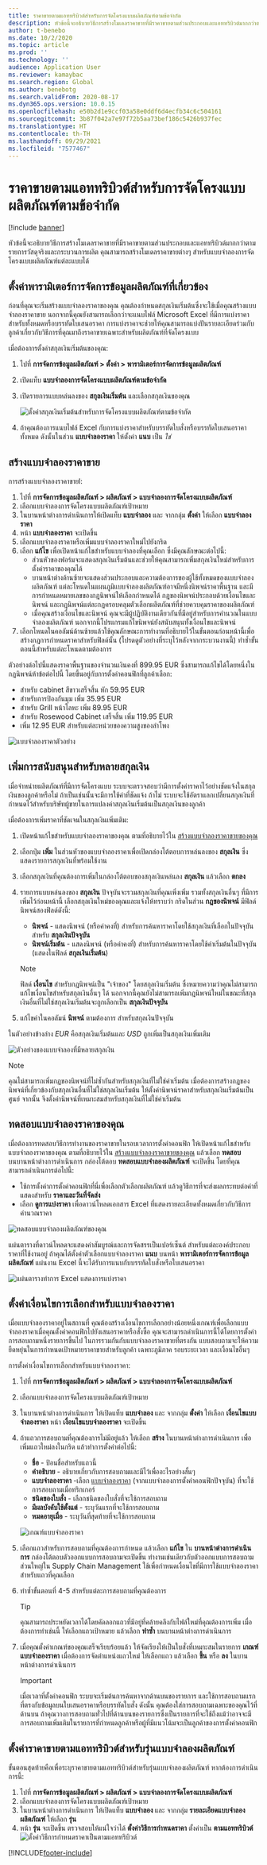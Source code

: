 ```yaml
---
title: ราคาขายตามแอททริบิวต์สำหรับการจัดโครงแบบผลิตภัณฑ์ตามข้อจำกัด
description: หัวข้อนี้จะอธิบายวิธีการสร้างโมเดลราคาขายที่มีราคาขายตามส่วนประกอบและแอททริบิวต์มากกว่าตามรายการวัสดุจริงและกระบวนการผลิต
author: t-benebo
ms.date: 10/2/2020
ms.topic: article
ms.prod: ''
ms.technology: ''
audience: Application User
ms.reviewer: kamaybac
ms.search.region: Global
ms.author: benebotg
ms.search.validFrom: 2020-08-17
ms.dyn365.ops.version: 10.0.15
ms.openlocfilehash: e50b2d1e9ccf03a58e0ddf6d4ecfb34c6c504161
ms.sourcegitcommit: 3b87f042a7e97f72b5aa73bef186c5426b937fec
ms.translationtype: HT
ms.contentlocale: th-TH
ms.lasthandoff: 09/29/2021
ms.locfileid: "7577467"
---
```

# <a name="attribute-based-sales-prices-for-constraint-based-product-configuration"></a>ราคาขายตามแอททริบิวต์สำหรับการจัดโครงแบบผลิตภัณฑ์ตามข้อจำกัด

[!include [banner](../includes/banner.md)]

หัวข้อนี้จะอธิบายวิธีการสร้างโมเดลราคาขายที่มีราคาขายตามส่วนประกอบและแอททริบิวต์มากกว่าตามรายการวัสดุจริงและกระบวนการผลิต คุณสามารถสร้างโมเดลราคาขายต่างๆ สำหรับแบบจำลองการจัดโครงแบบผลิตภัณฑ์แต่ละแบบได้

## <a name="set-relevant-product-information-management-parameters"></a>ตั้งค่าพารามิเตอร์การจัดการข้อมูลผลิตภัณฑ์ที่เกี่ยวข้อง

ก่อนที่คุณจะเริ่มสร้างแบบจำลองราคาของคุณ คุณต้องกำหนดสกุลเงินเริ่มต้นซึ่งจะใช้เมื่อคุณสร้างแบบจำลองราคาขาย นอกจากนี้คุณยังสามารถเลือกว่าจะแนบไฟล์ Microsoft Excel ที่มีการแบ่งราคาสำหรับทั้งหมดหรือบรรทัดใบเสนอราคา การแบ่งราคาจะช่วยให้คุณสามารถแบ่งปันรายละเอียดร่วมกับลูกค้าเกี่ยวกับวิธีการที่คุณมาถึงราคาขายเฉพาะสำหรับผลิตภัณฑ์ที่จัดโครงแบบ

เมื่อต้องการตั้งค่าสกุลเงินเริ่มต้นของคุณ:

1. ไปที่  **การจัดการข้อมูลผลิตภัณฑ์ \> ตั้งค่า \> พารามิเตอร์การจัดการข้อมูลผลิตภัณฑ์**
1. เปิดแท็บ **แบบจำลองการจัดโครงแบบผลิตภัณฑ์ตามข้อจำกัด**
1. เปิดรายการแบบหล่นลงของ **สกุลเงินเริ่มต้น** และเลือกสกุลเงินของคุณ

    ![ตั้งค่าสกุลเงินเริ่มต้นสำหรับการจัดโครงแบบผลิตภัณฑ์ตามข้อจำกัด](media/prod-config-currency.png "ตั้งค่าสกุลเงินเริ่มต้นสำหรับการจัดโครงแบบผลิตภัณฑ์ตามข้อจำกัด")

1. ถ้าคุณต้องการแนบไฟล์ Excel กับการแบ่งราคาสำหรับบรรทัดใบสั่งหรือบรรทัดใบเสนอราคาทั้งหมด ดังนั้นในส่วน **แบบจำลองราคา** ให้ตั้งค่า **แนบ** เป็น *ใช่*

## <a name="build-your-sales-price-models"></a><a name="build-price-model"></a>สร้างแบบจำลองราคาขาย

การสร้างแบบจำลองราคาขายl:

1. ไปที่  **การจัดการข้อมูลผลิตภัณฑ์ \> ผลิตภัณฑ์ \> แบบจำลองการจัดโครงแบบผลิตภัณฑ์**
1. เลือกแบบจำลองการจัดโครงแบบผลิตภัณฑ์เป้าหมาย
1. ในบานหน้าต่างการดำเนินการให้เปิดแท็บ **แบบจำลอง** และ จากกลุ่ม **ตั้งค่า** ให้เลือก **แบบจำลองราคา**
1. หน้า **แบบจำลองราคา** จะเปิดขึ้น
1. เลือกแบบจำลองราคาหรือเพิ่มแบบจำลองราคาใหม่ไปยังกริด
1. เลือก **แก้ไข** เพื่อเปิดหน้าแก้ไขสำหรับแบบจำลองที่คุณเลือก ซึ่งมีคุณลักษณะต่อไปนี้:
    - ส่วนหัวของฟอร์มจะแสดงสกุลเงินเริ่มต้นและช่วยให้คุณสามารถเพิ่มสกุลเงินใหม่สำหรับการตั้งค่าราคาของคุณได้
    - บานหน้าต่างด้านซ้ายจะแสดงส่วนประกอบและความต้องการของผู้ใช้ทั้งหมดของแบบจำลองผลิตภัณฑ์ แต่ละโหนดในแผนภูมิแบบจำลองผลิตภัณฑ์อาจมีหนึ่งนิพจน์ราคาพื้นฐาน และมีการกำหนดหมายเลขของกฎนิพจน์ให้เลือกกำหนดได้ กฎของนิพจน์ประกอบด้วยเงื่อนไขและนิพจน์ และกฎนิพจน์แต่ละกฎครอบคลุมตัวเลือกผลิตภัณฑ์ที่ช่วยควบคุมราคาของผลิตภัณฑ์
    - เมื่อคุณสร้างเงื่อนไขและนิพจน์ คุณจะมีผู้ปฏิบัติงานเดียวกันที่มีอยู่สำหรับการคำนวณในแบบจำลองผลิตภัณฑ์ นอกจากนี้โปรแกรมแก้ไขนิพจน์ยังสนับสนุนทั้งเงื่อนไขและนิพจน์
1. เลือกโหนดในคอลัมน์ด้านซ้ายแล้วใช้คุณลักษณะการทำงานที่อธิบายไว้ในขั้นตอนก่อนหน้านี้เพื่อสร้างกฎการกำหนดราคาสำหรับฟิลด์นั้น (โปรดดูตัวอย่างที่ระบุไว้หลังจากกระบวนงานนี้) ทำซ้ำขั้นตอนนี้สำหรับแต่ละโหนดตามต้องการ

ตัวอย่างต่อไปนี้แสดงราคาพื้นฐานของจำนวนเงินคงที่ 899.95 EUR ซึ่งสามารถแก้ไขได้โดยหนึ่งในกฎนิพจน์ห้าข้อต่อไปนี้ โดยขึ้นอยู่กับการตั้งค่าคอนฟิกที่ลูกค้าเลือก:

- สำหรับ cabinet สีขาวเสร็จสิ้น หัก 59.95 EUR
- สำหรับการป้องกันมุม เพิ่ม 35.95 EUR
- สำหรับ Grill หน้าโลหะ เพิ่ม 89.95 EUR
- สำหรับ Rosewood Cabinet เสร็จสิ้น เพิ่ม 119.95 EUR
- เพิ่ม 12.95 EUR สำหรับแต่ละหน่วยของความสูงของลำโพง

![แบบจำลองราคาตัวอย่าง](media/prod-config-rules-example.png "แบบจำลองราคาตัวอย่าง")

## <a name="add-support-for-multiple-currencies"></a>เพิ่มการสนับสนุนสำหรับหลายสกุลเงิน

เมื่อจำหน่ายผลิตภัณฑ์ที่มีการจัดโครงแบบ ระบบจะตรวจสอบว่ามีการตั้งค่าราคาไว้อย่างชัดแจ้งในสกุลเงินของลูกค้าหรือไม่ ถ้าเป็นเช่นนั้นจะมีการใช้ค่าที่ชัดแจ้ง ถ้าไม่ ระบบจะใช้อัตราแลกเปลี่ยนสกุลเงินที่กำหนดไว้สำหรับบริษัทผู้ขายในการแปลงค่าสกุลเงินเริ่มต้นเป็นสกุลเงินของลูกค้า

เมื่อต้องการเพิ่มราคาที่ชัดเจนในสกุลเงินเพิ่มเติม:

1. เปิดหน้าแก้ไขสำหรับแบบจำลองราคาของคุณ ตามที่อธิบายไว้ใน [สร้างแบบจำลองราคาขายของคุณ](#build-price-model)
1. เลือกปุ่ม **เพิ่ม** ในส่วนหัวของแบบจำลองราคาเพื่อเปิดกล่องโต้ตอบการหล่นลงของ **สกุลเงิน** ซึ่งแสดงรายการสกุลเงินที่พร้อมใช้งาน
1. เลือกสกุลเงินที่คุณต้องการเพิ่มในกล่องโต้ตอบของสกุลเงินหล่นลง **สกุลเงิน** แล้วเลือก **ตกลง**
1. รายการแบบหล่นลงของ **สกุลเงิน** ปัจจุบันจะรวมสกุลเงินที่คุณเพิ่งเพิ่ม รวมทั้งสกุลเงินอื่นๆ ที่มีการเพิ่มไว้ก่อนหน้านี้ เลือกสกุลเงินใหม่ของคุณและแจ้งให้ทราบว่า กริดในส่วน **กฎของนิพจน์** มีฟิลด์นิพจน์สองฟิลด์ดังนี้:
    - **นิพจน์** - แสดงนิพจน์ (หรือค่าคงที่) สำหรับการค้นหาราคาโดยใช้สกุลเงินที่เลือกในปัจจุบันสำหรับ **สกุลเงินปัจจุบัน**
    - **นิพจน์เริ่มต้น** - แสดงนิพจน์ (หรือค่าคงที่) สำหรับการค้นหาราคาโดยใช้ค่าเริ่มต้นในปัจจุบัน (แสดงในฟิลด์ **สกุลเงินเริ่มต้น**)

    > [!NOTE]
    > ฟิลด์ **เงื่อนไข** สำหรับกฎนิพจน์เป็น "เจ้าของ" โดยสกุลเงินเริ่มต้น ซึ่งหมายความว่าคุณไม่สามารถแก้ไขเงื่อนไขสำหรับสกุลเงินอื่นๆ ได้ นอกจากนี้คุณยังไม่สามารถเพิ่มกฎนิพจน์ใหม่ในขณะที่สกุลเงินอื่นที่ไม่ใช่สกุลเงินเริ่มต้นจะถูกเลือกเป็น **สกุลเงินปัจจุบัน**
1. แก้ไขค่าในคอลัมน์ **นิพจน์** ตามต้องการ สำหรับสกุลเงินปัจจุบัน

ในตัวอย่างข้างล่าง _EUR_ คือสกุลเงินเริ่มต้นและ _USD_ ถูกเพิ่มเป็นสกุลเงินเพิ่มเติม

![ตัวอย่างของแบบจำลองที่มีหลายสกุลเงิน](media/prod-config-rules-currency-example.png "ตัวอย่างของแบบจำลองที่มีหลายสกุลเงิน")

> [!NOTE]
> คุณไม่สามารถเพิ่มกฎของนิพจน์ที่ไม่ซ้ำกันสำหรับสกุลเงินที่ไม่ใช่ค่าเริ่มต้น เมื่อต้องการสร้างกฎของนิพจน์ที่เกี่ยวข้องกับสกุลเงินอื่นที่ไม่ใช่สกุลเงินเริ่มต้น ให้ตั้งค่านิพจน์ราคาสำหรับสกุลเงินเริ่มต้นเป็นศูนย์ จากนั้น จึงตั้งค่านิพจน์ที่เหมาะสมสำหรับสกุลเงินที่ไม่ใช่ค่าเริ่มต้น

## <a name="test-your-price-model"></a>ทดสอบแบบจำลองราคาของคุณ

เมื่อต้องการทดสอบวิธีการทำงานของราคาขายในรอบเวลาการตั้งค่าคอนฟิก ให้เปิดหน้าแก้ไขสำหรับแบบจำลองราคาของคุณ ตามที่อธิบายไว้ใน [สร้างแบบจำลองราคาขายของคุณ](#build-price-model) แล้วเลือก  **ทดสอบ** บนบานหน้าต่างการดำเนินการ กล่องโต้ตอบ **ทดสอบแบบจำลองผลิตภัณฑ์** จะเปิดขึ้น โดยที่คุณสามารถดำเนินการต่อไปนี้:

- ใช้การตั้งค่าการตั้งค่าคอนฟิกที่นี่เพื่อเลือกตัวเลือกผลิตภัณฑ์ แล้วดูวิธีการที่จะส่งผลกระทบต่อค่าที่แสดงสำหรับ **ราคาและวันที่จัดส่ง**
- เลือก **ดูการแบ่งราคา** เพื่อดาวน์โหลดเอกสาร Excel ที่แสดงรายละเอียดทั้งหมดเกี่ยวกับวิธีการคำนวณราคา

![ทดสอบแบบจำลองผลิตภัณฑ์ของคุณ](media/prod-config-test.png "ทดสอบรุ่นผลิตภัณฑ์ของคุณ")

แผ่นตารางที่ดาวน์โหลดจะแสดงค่าสัมบูรณ์และการจัดสรรเป็นเปอร์เซ็นต์ สำหรับแต่ละองค์ประกอบราคาที่ใช้งานอยู่ ถ้าคุณได้ตั้งค่าตัวเลือกแบบจำลองราคา **แนบ** บนหน้า **พารามิเตอร์การจัดการข้อมูลผลิตภัณฑ์** แผ่นงาน Excel นี้จะได้รับการแนบกับบรรทัดใบสั่งหรือใบเสนอราคา

![แผ่นตารางทำการ Excel แสดงการแบ่งราคา](media/prod-config-excel-example.png "แผ่นตารางทำการ Excel แสดงการแบ่งราคา")

## <a name="set-up-selection-criteria-for-price-models"></a>ตั้งค่าเงื่อนไขการเลือกสำหรับแบบจำลองราคา

เมื่อแบบจำลองราคาอยู่ในสถานที่ คุณต้องสร้างเงื่อนไขการเลือกอย่างน้อยหนึ่งเกณฑ์เพื่อเลือกแบบจำลองราคาเมื่อคุณตั้งค่าคอนฟิกไปยังเสนอราคาหรือสั่งซื้อ คุณจะสามารถดำเนินการนี้ได้โดยการตั้งค่าการสอบถามหนึ่งรายการขึ้นไป ในการรวมกันกับแบบจำลองราคาขายที่ตรงกัน แบบสอบถามจะให้ความยืดหยุ่นในการกำหนดเป้าหมายราคาขายสำหรับลูกค้า เฉพาะภูมิภาค รอบระยะเวลา และเงื่อนไขอื่นๆ

การตั้งค่าเงื่อนไขการเลือกสำหรับแบบจำลองราคา:

1. ไปที่  **การจัดการข้อมูลผลิตภัณฑ์ \> ผลิตภัณฑ์ \> แบบจำลองการจัดโครงแบบผลิตภัณฑ์**
1. เลือกแบบจำลองการจัดโครงแบบผลิตภัณฑ์เป้าหมาย
1. ในบานหน้าต่างการดำเนินการ ให้เปิดแท็บ **แบบจำลอง** และ จากกลุ่ม **ตั้งค่า** ให้เลือก **เงื่อนไขแบบจำลองราคา** หน้า **เงื่อนไขแบบจำลองราคา** จะเปิดขึ้น
1. ถ้าแถวการสอบถามที่คุณต้องการไม่มีอยู่แล้ว ให้เลือก **สร้าง** ในบานหน้าต่างการดำเนินการ เพื่อเพิ่มแถวใหม่ลงในกริด แล้วทำการตั้งค่าต่อไปนี้:
    - **ชื่อ** - ป้อนชื่อสำหรับแถวนี้
    - **คำอธิบาย** - อธิบายเกี่ยวกับการสอบถามและมีไว้เพื่ออะไรอย่างสั้นๆ
    - **แบบจำลองราคา** -เลือก [แบบจำลองราคา](#build-price-model) (จากแบบจำลองการตั้งค่าคอนฟิกปัจจุบัน) ที่จะใช้การสอบถามเมื่อทริกเกอร์
    - **ชนิดของใบสั่ง** - เลือกชนิดของใบสั่งที่จะใช้การสอบถาม
    - **มีผลบังคับใช้ตั้งแต่** - ระบุวันแรกที่จะใช้การสอบถาม
    - **หมดอายุเมื่อ** - ระบุวันที่สุดท้ายที่จะใช้การสอบถาม

    ![เกณฑ์แบบจำลองราคา](media/prod-config-price-model-criteria.png "เกณฑ์โมเดลราคา")

1. เลือกแถวสำหรับการสอบถามที่คุณต้องการกำหนด แล้วเลือก **แก้ไข** ใน **บานหน้าต่างการดำเนินการ** กล่องโต้ตอบตัวออกแบบการสอบถามจะเปิดขึ้น ทำงานเช่นเดียวกับตัวออกแบบการสอบถามส่วนใหญ่ใน Supply Chain Management ใช้เพื่อกำหนดเงื่อนไขที่มีการใช้แบบจำลองราคาสำหรับแถวที่คุณเลือก

1. ทำซ้ำขั้นตอนที่ 4-5 สำหรับแต่ละการสอบถามที่คุณต้องการ
    > [!TIP]
    > คุณสามารถประหยัดเวลาได้โดยคัดลอกแถวที่มีอยู่ที่คล้ายคลึงกับไฟล์ใหม่ที่คุณต้องการเพิ่ม เมื่อต้องการทำเช่นนี้ ให้เลือกแถวเป้าหมาย แล้วเลือก **ทำซ้ำ** บนบานหน้าต่างการดำเนินการ

1. เมื่อคุณตั้งค่าเกณฑ์ของคุณเสร็จเรียบร้อยแล้ว ให้จัดเรียงให้เป็นใบสั่งที่เหมาะสมในรายการ **เกณฑ์แบบจำลองราคา** เมื่อต้องการจัดตำแหน่งแถวใหม่ ให้เลือกแถว แล้วเลือก **ขึ้น** หรือ **ลง** ในบานหน้าต่างการดำเนินการ

    > [!IMPORTANT]
    > เมื่อเวลาที่ตั้งค่าคอนฟิก ระบบจะเริ่มต้นการค้นหาจากด้านบนของรายการ และใช้การสอบถามแรกที่ตรงกับข้อมูลบนใบเสนอราคาหรือบรรทัดใบสั่ง ดังนั้น คุณต้องใส่การสอบถามเฉพาะของคุณไว้ที่ด้านบน ถ้าคุณวางการสอบถามทั่วไปที่ด้านบนของรายการซึ่งเป็นรายการที่จะใช้ถึงแม้ว่าอาจจะมีการสอบถามเพิ่มเติมในรายการที่กำหนดลูกค้าหรือผู้ที่มีแนวโน้มจะเป็นลูกค้าของการตั้งค่าคอนฟิก

## <a name="set-attribute-based-sales-prices-for-the-product-model-version"></a>ตั้งค่าราคาขายตามแอททริบิวต์สำหรับรุ่นแบบจำลองผลิตภัณฑ์

ขั้นตอนสุดท้ายคือเพื่อระบุราคาขายตามแอททริบิวต์สำหรับรุ่นแบบจำลองผลิตภัณฑ์ หากต้องการดำเนินการนี้:

1. ไปที่  **การจัดการข้อมูลผลิตภัณฑ์ \> ผลิตภัณฑ์ \> แบบจำลองการจัดโครงแบบผลิตภัณฑ์**
1. เลือกแบบจำลองการจัดโครงแบบผลิตภัณฑ์เป้าหมาย
1. ในบานหน้าต่างการดำเนินการ ให้เปิดแท็บ **แบบจำลอง** และ จากกลุ่ม **รายละเอียดแบบจำลองผลิตภัณฑ์** ให้เลือก **รุ่น**
1. หน้า **รุ่น** จะเปิดขึ้น ตรวจสอบให้แน่ใจว่าได้ **ตั้งค่าวิธีการกำหนดราคา** ตั้งค่าเป็น **ตามแอททริบิวต์**
    ![ตั้งค่าวิธีการกำหนดราคาเป็นตามแอททริบิวต์](media/prod-config-versions.png "ตั้งค่าวิธีการกำหนดราคาเป็นตามแอททริบิวต์")


[!INCLUDE[footer-include](../../includes/footer-banner.md)]